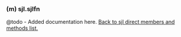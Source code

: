 ### (m) sjl.sjlfn
@todo - Added documentation here.
[Back to sjl direct members and methods list.](#sjl-direct-members-and-methods)
